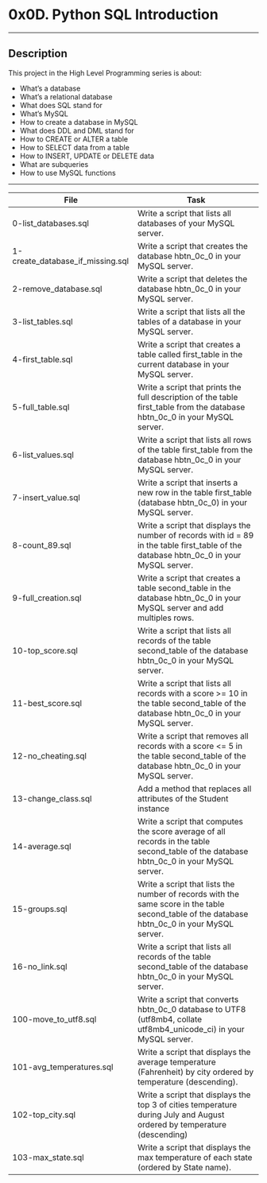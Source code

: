 # 0x0D. Python SQL Introduction
---
## Description

This project in the High Level Programming series is about:

*  What’s a database
*  What’s a relational database
*  What does SQL stand for
*  What’s MySQL
*  How to create a database in MySQL
*  What does DDL and DML stand for
* How to CREATE or ALTER a table
*  How to SELECT data from a table
*  How to INSERT, UPDATE or DELETE data
*  What are subqueries
*  How to use MySQL functions


---
File|Task
---|---
0-list_databases.sql | Write a script that lists all databases of your MySQL server.
1-create_database_if_missing.sql | Write a script that creates the database hbtn_0c_0 in your MySQL server.
2-remove_database.sql | Write a script that deletes the database hbtn_0c_0 in your MySQL server.
3-list_tables.sql | Write a script that lists all the tables of a database in your MySQL server.
4-first_table.sql | Write a script that creates a table called first_table in the current database in your MySQL server.
5-full_table.sql | Write a script that prints the full description of the table first_table from the database hbtn_0c_0 in your MySQL server.
6-list_values.sql | Write a script that lists all rows of the table first_table from the database hbtn_0c_0 in your MySQL server.
7-insert_value.sql | Write a script that inserts a new row in the table first_table (database hbtn_0c_0) in your MySQL server.
8-count_89.sql | Write a script that displays the number of records with id = 89 in the table first_table of the database hbtn_0c_0 in your MySQL server.
9-full_creation.sql | Write a script that creates a table second_table in the database hbtn_0c_0 in your MySQL server and add multiples rows.
10-top_score.sql | Write a script that lists all records of the table second_table of the database hbtn_0c_0 in your MySQL server.
11-best_score.sql | Write a script that lists all records with a score >= 10 in the table second_table of the database hbtn_0c_0 in your MySQL server.
12-no_cheating.sql | Write a script that removes all records with a score <= 5 in the table second_table of the database hbtn_0c_0 in your MySQL server.
13-change_class.sql | Add a method that replaces all attributes of the Student instance
14-average.sql | Write a script that computes the score average of all records in the table second_table of the database hbtn_0c_0 in your MySQL server.
15-groups.sql | Write a script that lists the number of records with the same score in the table second_table of the database hbtn_0c_0 in your MySQL server.
16-no_link.sql | Write a script that lists all records of the table second_table of the database hbtn_0c_0 in your MySQL server.
100-move_to_utf8.sql | Write a script that converts hbtn_0c_0 database to UTF8 (utf8mb4, collate utf8mb4_unicode_ci) in your MySQL server.
101-avg_temperatures.sql | Write a script that displays the average temperature (Fahrenheit) by city ordered by temperature (descending).
102-top_city.sql |Write a script that displays the top 3 of cities temperature during July and August ordered by temperature (descending)
103-max_state.sql | Write a script that displays the max temperature of each state (ordered by State name).
